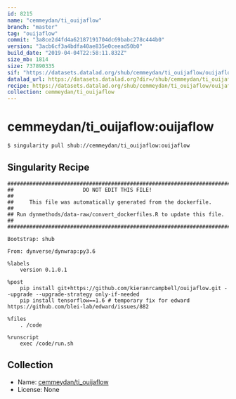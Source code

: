 ```yaml
---
id: 8215
name: "cemmeydan/ti_ouijaflow"
branch: "master"
tag: "ouijaflow"
commit: "3a8ce2d4fd4a62187191704dc69babc278c444b0"
version: "3acb6cf3a4bdfa40ae835e0ceead50b0"
build_date: "2019-04-04T22:58:11.832Z"
size_mb: 1814
size: 737890335
sif: "https://datasets.datalad.org/shub/cemmeydan/ti_ouijaflow/ouijaflow/2019-04-04-3a8ce2d4-3acb6cf3/3acb6cf3a4bdfa40ae835e0ceead50b0.simg"
datalad_url: https://datasets.datalad.org?dir=/shub/cemmeydan/ti_ouijaflow/ouijaflow/2019-04-04-3a8ce2d4-3acb6cf3/
recipe: https://datasets.datalad.org/shub/cemmeydan/ti_ouijaflow/ouijaflow/2019-04-04-3a8ce2d4-3acb6cf3/Singularity
collection: cemmeydan/ti_ouijaflow
---
```


# cemmeydan/ti_ouijaflow:ouijaflow

```bash
$ singularity pull shub://cemmeydan/ti_ouijaflow:ouijaflow
```

## Singularity Recipe

```singularity
########################################################################
##                      DO NOT EDIT THIS FILE!                        ##
##     This file was automatically generated from the dockerfile.     ##
## Run dynmethods/data-raw/convert_dockerfiles.R to update this file. ##
########################################################################

Bootstrap: shub

From: dynverse/dynwrap:py3.6

%labels
    version 0.1.0.1

%post
    pip install git+https://github.com/kieranrcampbell/ouijaflow.git --upgrade --upgrade-strategy only-if-needed
    pip install tensorflow==1.6 # temporary fix for edward https://github.com/blei-lab/edward/issues/882

%files
    . /code

%runscript
    exec /code/run.sh
```

## Collection

 - Name: [cemmeydan/ti_ouijaflow](https://github.com/cemmeydan/ti_ouijaflow)
 - License: None


